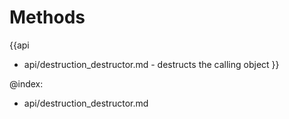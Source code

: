Methods
=======

{{api
- api/destruction_destructor.md - destructs the calling object
}}

@index:
- api/destruction_destructor.md


